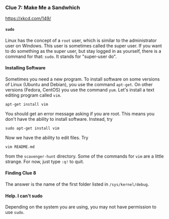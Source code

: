 ### Clue 7: Make Me a Sandwhich ###

https://xkcd.com/149/

#### `sudo` ####

Linux has the concept of a `root` user, which is similar to the administrator
user on Windows. This user is sometimes called the super user. If you want to
do something as the super user, but stay logged in as yourself, there is a 
command for that: `sudo`. It stands for "super-user do".

#### Installing Software ####

Sometimes you need a new program. To install software on some versions of Linux
(Ubuntu and Debian), you use the command `apt-get`. On other versions (Fedora,
CentOS) you use the command `yum`. Let's install a text editing program
called `vim`.

    apt-get install vim
    
You should get an error message asking if you are root. This means you don't
have the ability to install software. Instead, try

    sudo apt-get install vim
    
Now we have the ability to edit files. Try

    vim README.md
    
from the `scavenger-hunt` directory. Some of the commands for `vim` are a little
strange. For now, just type `:q!` to quit.


#### Finding Clue 8 ####

The answer is the name of the first folder listed in `/sys/kernel/debug`.

#### Help. I can't sudo ####

Depending on the system you are using, you may not have permission to use `sudo`.

